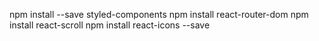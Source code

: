  npm install --save styled-components
 npm install react-router-dom
 npm install react-scroll
 npm install react-icons --save











